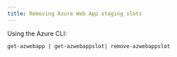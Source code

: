 ```yaml
---
title: Removing Azure Web App staging slots
---
```


Using the Azure CLI:

```get-azwebapp | get-azwebappslot| remove-azwebappslot```
